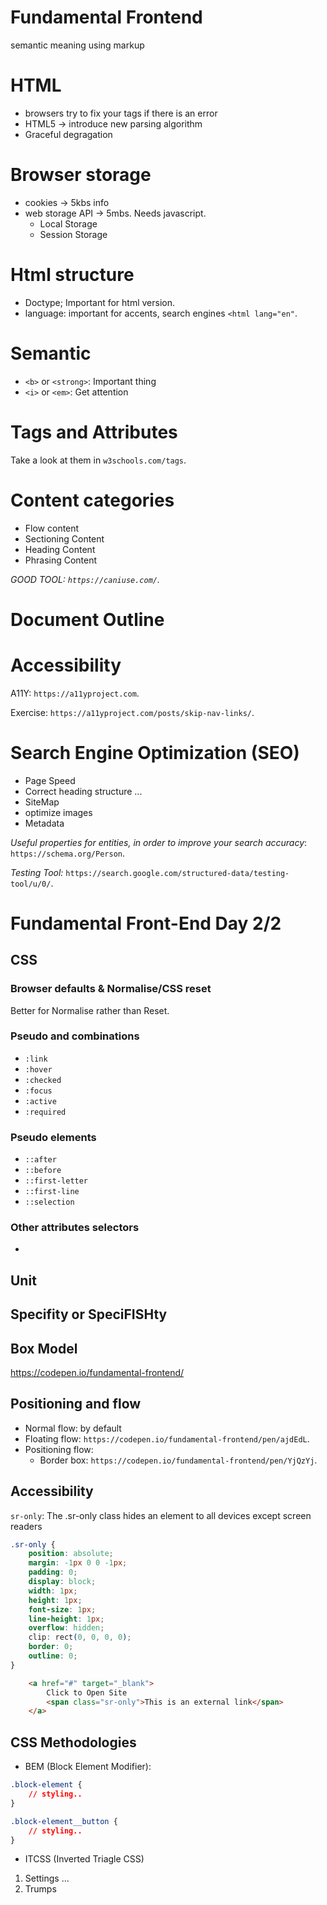 Fundamental Frontend
====================

semantic meaning using markup

# HTML
* browsers try to fix your tags if there is an error
* HTML5 -> introduce new parsing algorithm
* Graceful degragation

# Browser storage
* cookies -> 5kbs info
* web storage API -> 5mbs. Needs javascript.
    * Local Storage
    * Session Storage

# Html structure
* Doctype; Important for html version.
* language: important for accents, search engines `<html lang="en"`.

# Semantic
* `<b>` or `<strong>`: Important thing
* `<i>` or `<em>`: Get attention

# Tags and Attributes
Take a look at them in `w3schools.com/tags`.

# Content categories
* Flow content
* Sectioning Content
* Heading Content
* Phrasing Content

*GOOD TOOL: `https://caniuse.com/`.*

# Document Outline

# Accessibility

A11Y: `https://a11yproject.com`.

Exercise: `https://a11yproject.com/posts/skip-nav-links/`.

# Search Engine Optimization (SEO)

* Page Speed
* Correct heading structure
...
* SiteMap
* optimize images
* Metadata

*Useful properties for entities, in order to improve your search accuracy*: `https://schema.org/Person`.

*Testing Tool:* `https://search.google.com/structured-data/testing-tool/u/0/`.

# Fundamental Front-End Day 2/2

## CSS

### Browser defaults & Normalise/CSS reset

Better for Normalise rather than Reset.

### Pseudo and combinations

* `:link`
* `:hover`
* `:checked`
* `:focus`
* `:active`
* `:required`

### Pseudo elements

* `::after`
* `::before`
* `::first-letter`
* `::first-line`
* `::selection`

### Other attributes selectors

* 

## Unit

## Specifity or SpeciFISHty

## Box Model

https://codepen.io/fundamental-frontend/

## Positioning and flow

* Normal flow: by default
* Floating flow: `https://codepen.io/fundamental-frontend/pen/ajdEdL`.
* Positioning flow:
    * Border box: `https://codepen.io/fundamental-frontend/pen/YjQzYj`.

## Accessibility

`sr-only`: The .sr-only class hides an element to all devices except screen readers

```css
.sr-only {
    position: absolute;
    margin: -1px 0 0 -1px;
    padding: 0;
    display: block;
    width: 1px;
    height: 1px;
    font-size: 1px;
    line-height: 1px;
    overflow: hidden;
    clip: rect(0, 0, 0, 0);
    border: 0;
    outline: 0;
}
```

```html
    <a href="#" target="_blank">
        Click to Open Site
        <span class="sr-only">This is an external link</span>
    </a>
```

## CSS Methodologies

* BEM (Block Element Modifier):


```css
.block-element {
    // styling..
}

.block-element__button {
    // styling..
}

```

* ITCSS (Inverted Triagle CSS)

1. Settings
...
6. Trumps